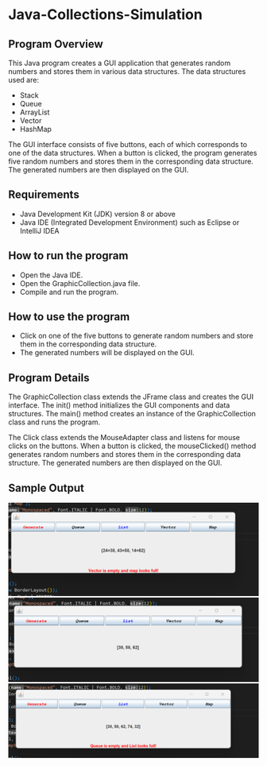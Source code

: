 # Java-Collections-Simulation

## Program Overview

This Java program creates a GUI application that generates random numbers and stores them in various data structures. The data structures used are:

- Stack
- Queue
- ArrayList
- Vector
- HashMap

The GUI interface consists of five buttons, each of which corresponds to one of the data structures. When a button is clicked, the program generates five random numbers and stores them in the corresponding data structure. The generated numbers are then displayed on the GUI.

## Requirements

- Java Development Kit (JDK) version 8 or above
- Java IDE (Integrated Development Environment) such as Eclipse or IntelliJ IDEA

## How to run the program

- Open the Java IDE.
- Open the GraphicCollection.java file.
- Compile and run the program.

## How to use the program

- Click on one of the five buttons to generate random numbers and store them in the corresponding data structure.
- The generated numbers will be displayed on the GUI.
## Program Details
The GraphicCollection class extends the JFrame class and creates the GUI interface. The init() method initializes the GUI components and data structures. The main() method creates an instance of the GraphicCollection class and runs the program.

The Click class extends the MouseAdapter class and listens for mouse clicks on the buttons. When a button is clicked, the mouseClicked() method generates random numbers and stores them in the corresponding data structure. The generated numbers are then displayed on the GUI.

## Sample Output

![screenshot1](./1.png)
![screenshot2](./2.png)
![screeenshot2](./3.png)
